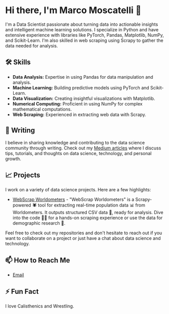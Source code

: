 # Hi there, I'm Marco Moscatelli 👋

I'm a Data Scientist passionate about turning data into actionable insights and intelligent machine learning solutions. I specialize in Python and have extensive experience with libraries like PyTorch, Pandas, Matplotlib, NumPy, and Scikit-Learn. I'm also skilled in web scraping using Scrapy to gather the data needed for analysis.

## 🛠️ Skills

- **Data Analysis:** Expertise in using Pandas for data manipulation and analysis.
- **Machine Learning:** Building predictive models using PyTorch and Scikit-Learn.
- **Data Visualization:** Creating insightful visualizations with Matplotlib.
- **Numerical Computing:** Proficient in using NumPy for complex mathematical computations.
- **Web Scraping:** Experienced in extracting web data with Scrapy.

## 📝 Writing

I believe in sharing knowledge and contributing to the data science community through writing. Check out my [Medium articles](https://medium.com/@marco.moscatelli) where I discuss tips, tutorials, and thoughts on data science, technology, and personal growth.

## 📈 Projects

I work on a variety of data science projects. Here are a few highlights:

- [WebScrap Worldometers](https://github.com/MoscatelliMarco/WebScrap-Worldometers) - "WebScrap Worldometers" is a Scrapy-powered 🕷️ tool for extracting real-time population data 📊 from Worldometers. It outputs structured CSV data 📁, ready for analysis. Dive into the code 👨‍💻 for a hands-on scraping experience or use the data for demographic research 🧮.

Feel free to check out my repositories and don't hesitate to reach out if you want to collaborate on a project or just have a chat about data science and technology.

## 📫 How to Reach Me

- [Email](mailto:marcomoscatelli.dev@gmail.com)

## ⚡ Fun Fact

I love Calisthenics and Wrestling.
